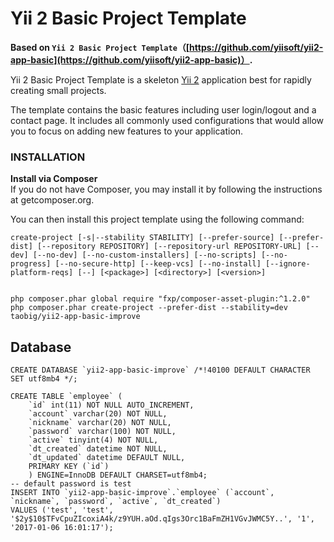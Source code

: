 Yii 2 Basic Project Template
============================

**Based on `Yii 2 Basic Project Template`（[https://github.com/yiisoft/yii2-app-basic](https://github.com/yiisoft/yii2-app-basic)）.**

Yii 2 Basic Project Template is a skeleton [Yii 2](http://www.yiiframework.com/) application best for
rapidly creating small projects.

The template contains the basic features including user login/logout and a contact page.
It includes all commonly used configurations that would allow you to focus on adding new
features to your application.

### INSTALLATION
**Install via Composer**  
If you do not have Composer, you may install it by following the instructions at getcomposer.org.

You can then install this project template using the following command:
```
create-project [-s|--stability STABILITY] [--prefer-source] [--prefer-dist] [--repository REPOSITORY] [--repository-url REPOSITORY-URL] [--dev] [--no-dev] [--no-custom-installers] [--no-scripts] [--no-progress] [--no-secure-http] [--keep-vcs] [--no-install] [--ignore-platform-reqs] [--] [<package>] [<directory>] [<version>]
  
  
php composer.phar global require "fxp/composer-asset-plugin:^1.2.0"
php composer.phar create-project --prefer-dist --stability=dev taobig/yii2-app-basic-improve

```

## Database
```
CREATE DATABASE `yii2-app-basic-improve` /*!40100 DEFAULT CHARACTER SET utf8mb4 */;

CREATE TABLE `employee` (
    `id` int(11) NOT NULL AUTO_INCREMENT,
    `account` varchar(20) NOT NULL,
    `nickname` varchar(20) NOT NULL,
    `password` varchar(100) NOT NULL,
    `active` tinyint(4) NOT NULL,
    `dt_created` datetime NOT NULL,
    `dt_updated` datetime DEFAULT NULL,
    PRIMARY KEY (`id`)
    ) ENGINE=InnoDB DEFAULT CHARSET=utf8mb4;
-- default password is test
INSERT INTO `yii2-app-basic-improve`.`employee` (`account`, `nickname`, `password`, `active`, `dt_created`)
VALUES ('test', 'test', '$2y$10$TFvCpuZIcoxiA4k/z9YUH.aOd.qIgs3Orc1BaFmZH1VGvJWMC5Y..', '1', '2017-01-06 16:01:17');
```
